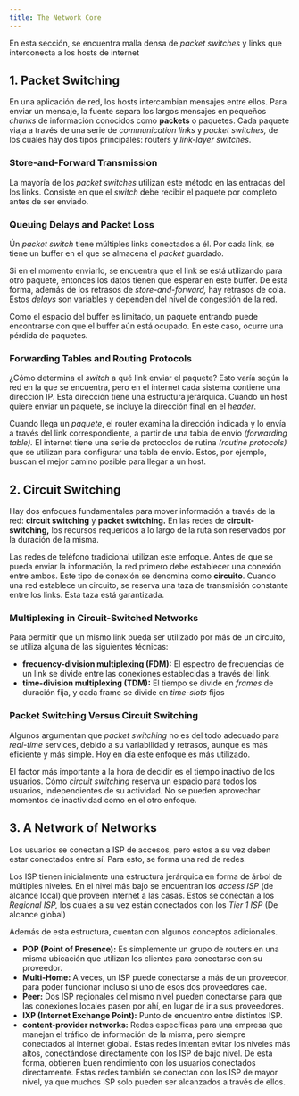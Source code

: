 ```yaml
---
title: The Network Core
---
```


En esta sección, se encuentra malla densa de *packet switches* y links que interconecta a los hosts de internet

## 1. Packet Switching

En una aplicación de red, los hosts intercambian mensajes entre ellos. Para enviar un mensaje, la fuente separa los largos mensajes en pequeños *chunks* de información conocidos como **packets** o paquetes. Cada paquete viaja a través de una serie de *communication links* y *packet switches,* de los cuales hay dos tipos principales: routers y *link-layer switches*.

### Store-and-Forward Transmission

La mayoría de los *packet switches* utilizan este método en las entradas del los links. Consiste en que el *switch* debe recibir el paquete por completo antes de ser enviado.

### Queuing Delays and Packet Loss

Ún *packet switch* tiene múltiples links conectados a él. Por cada link, se tiene un buffer en el que se almacena el *packet* guardado.

Si en el momento enviarlo, se encuentra que el link se está utilizando para otro paquete, entonces los datos tienen que esperar en este buffer. De esta forma, además de los retrasos de *store-and-forward,* hay retrasos de cola. Estos *delays* son variables y dependen del nivel de congestión de la red.

Como el espacio del buffer es limitado, un paquete entrando puede encontrarse con que el buffer aún está ocupado. En este caso, ocurre una pérdida de paquetes.

### Forwarding Tables and Routing Protocols

¿Cómo determina el *switch* a qué link enviar el paquete? Esto varía según la red en la que se encuentra, pero en el internet cada sistema contiene una dirección IP. Esta dirección tiene una estructura jerárquica. Cuando un host quiere enviar un paquete, se incluye la dirección final en el *header*.

Cuando llega un *paquete*, el router examina la dirección indicada y lo envía a través del link correspondiente, a partir de una tabla de envío *(forwarding table).* El internet tiene una serie de protocolos de rutina *(routine protocols)* que se utilizan para configurar una tabla de envío. Estos, por ejemplo, buscan el mejor camino posible para llegar a un host.

## 2. Circuit Switching

Hay dos enfoques fundamentales para mover información a través de la red: **circuit switching** y **packet switching.** En las redes de **circuit-switching,** los recursos requeridos a lo largo de la ruta son reservados por la duración de la misma.

Las redes de teléfono tradicional utilizan este enfoque. Antes de que se pueda enviar la información, la red primero debe establecer una conexión entre ambos. Este tipo de conexión se denomina como **circuito**. Cuando una red establece un circuito, se reserva una taza de transmisión constante entre los links. Esta taza está garantizada.

### Multiplexing in Circuit-Switched Networks

Para permitir que un mismo link pueda ser utilizado por más de un circuito, se utiliza alguna de las siguientes técnicas:

- **frecuency-division multiplexing (FDM):** El espectro de frecuencias de un link se divide entre las conexiones establecidas a través del link.
- **time-division multiplexing (TDM):** El tiempo se divide en *frames* de duración fija, y cada frame se divide en *time-slots* fijos

### Packet Switching Versus Circuit Switching

Algunos argumentan que *packet switching* no es del todo adecuado para *real-time* services, debido a su variabilidad y retrasos, aunque es más eficiente y más simple. Hoy en día este enfoque es más utilizado.

El factor más importante a la hora de decidir es el tiempo inactivo de los usuarios. Cómo *circuit switching* reserva un espacio para todos los usuarios, independientes de su actividad. No se pueden aprovechar momentos de inactividad como en el otro enfoque.

## 3. A Network of Networks

Los usuarios se conectan a ISP de accesos, pero estos a su vez deben estar conectados entre sí. Para esto, se forma una red de redes.

Los ISP tienen inicialmente una estructura jerárquica en forma de árbol de múltiples niveles. En el nivel más bajo se encuentran los *access ISP* (de alcance local) que proveen internet a las casas. Estos se conectan a los *Regional ISP,* los cuales a su vez están conectados con los *Tier 1 ISP* (De alcance global)

Además de esta estructura, cuentan con algunos conceptos adicionales.

- **POP (Point of Presence):** Es simplemente un grupo de routers en una misma ubicación que utilizan los clientes para conectarse con su proveedor.
- **Multi-Home:** A veces, un ISP puede conectarse a más de un proveedor, para poder funcionar incluso si uno de esos dos proveedores cae.
- **Peer:** Dos ISP regionales del mismo nivel pueden conectarse para que las conexiones locales pasen por ahí, en lugar de ir a sus proveedores.
- **IXP (Internet Exchange Point):** Punto de encuentro entre distintos ISP.
- **content-provider networks:** Redes específicas para una empresa que manejan el tráfico de información de la misma, pero siempre conectados al internet global. Estas redes intentan evitar los niveles más altos, conectándose directamente con los ISP de bajo nivel. De esta forma, obtienen buen rendimiento con los usuarios conectados directamente. Estas redes también se conectan con los ISP de mayor nivel, ya que muchos ISP solo pueden ser alcanzados a través de ellos.

